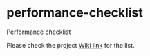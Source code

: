 # performance-checklist
Performance checklist

Please check the project [Wiki link](https://github.com/parthmehta/performance-checklist/wiki) for the list. 

